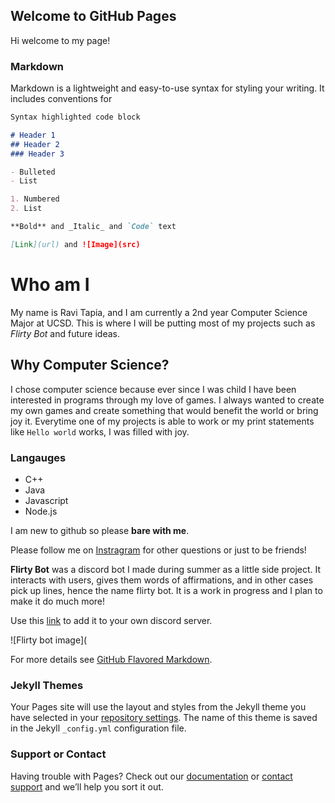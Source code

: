 ## Welcome to GitHub Pages

Hi welcome to my page!

### Markdown

Markdown is a lightweight and easy-to-use syntax for styling your writing. It includes conventions for

```markdown
Syntax highlighted code block

# Header 1
## Header 2
### Header 3

- Bulleted
- List

1. Numbered
2. List

**Bold** and _Italic_ and `Code` text

[Link](url) and ![Image](src)
```

# Who am I
My name is Ravi Tapia, and I am currently a 2nd year Computer Science Major at UCSD. This is where I will be putting most of my projects such as _Flirty Bot_ and future ideas. 

## Why Computer Science? 

I chose computer science because ever since I was child I have been interested in programs through my love of games. I always wanted to create my own games
and create something that would benefit the world or bring joy it. Everytime one of my projects is able to work or my print statements like `Hello world` works, I was filled with joy.  

### Langauges
- C++
- Java
- Javascript
- Node.js

I am new to github so please **bare with me**.

Please follow me on [Instragram](https://www.instagram.com/rravi.tpia/) for other questions or just to be friends!

**Flirty Bot** was a discord bot I made during summer as a little side project. It interacts with users, gives them words of affirmations, and in other cases pick up lines, hence the name flirty bot. It is a work in progress and I plan to make it do much more!

Use this [link](https://discord.com/oauth2/authorize?client_id=744971416096604191&permissions=0&scope=bot) to add it to your own discord server.

![Flirty bot image](

For more details see [GitHub Flavored Markdown](https://guides.github.com/features/mastering-markdown/).

### Jekyll Themes

Your Pages site will use the layout and styles from the Jekyll theme you have selected in your [repository settings](https://github.com/shadydrako/ravitapia.github.io/settings). The name of this theme is saved in the Jekyll `_config.yml` configuration file.

### Support or Contact

Having trouble with Pages? Check out our [documentation](https://docs.github.com/categories/github-pages-basics/) or [contact support](https://github.com/contact) and we’ll help you sort it out.
